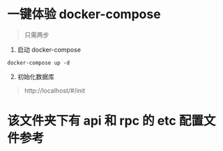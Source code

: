 # 一键体验 docker-compose

> 只需两步

1. 启动 docker-compose

```shell
docker-compose up -d
```

2. 初始化数据库

> http://localhost/#/init

# 该文件夹下有 api 和 rpc 的 etc 配置文件参考


